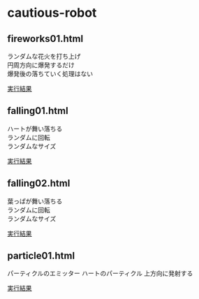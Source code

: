 # cautious-robot

## fireworks01.html
ランダムな花火を打ち上げ  
円周方向に爆発するだけ  
爆発後の落ちていく処理はない  

[実行結果](./fireworks01.html)  

## falling01.html
ハートが舞い落ちる  
ランダムに回転  
ランダムなサイズ  

[実行結果](./falling01.html)   

## falling02.html
葉っぱが舞い落ちる  
ランダムに回転  
ランダムなサイズ  

[実行結果](./falling02.html)   

## particle01.html
パーティクルのエミッター
ハートのパーティクル
上方向に発射する

[実行結果](./particle01.html)

